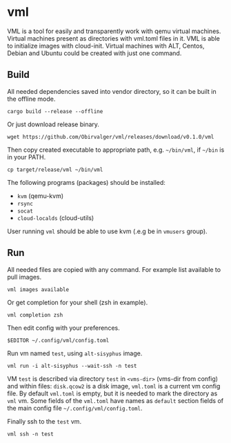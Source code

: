 # vml
VML is a tool for easily and transparently work with qemu virtual machines.
Virtual machines present as directories with vml.toml files in it.
VML is able to initialize images with cloud-init. Virtual machines with ALT,
Centos, Debian and Ubuntu could be created with just one command.

## Build
All needed dependencies saved into vendor directory, so it can be built
in the offline mode.
```
cargo build --release --offline
```

Or just download release binary.
```
wget https://github.com/Obirvalger/vml/releases/download/v0.1.0/vml
```

Then copy created executable to appropriate path, e.g. `~/bin/vml`, if
`~/bin` is in your PATH.
```
cp target/release/vml ~/bin/vml
```

The following programs (packages) should be installed:
* `kvm` (qemu-kvm)
* `rsync`
* `socat`
* `cloud-localds` (cloud-utils)

User running `vml` should be able to use kvm (.e.g be in `vmusers` group).

## Run
All needed files are copied with any command. For example list available to
pull images.
```
vml images available
```

Or get completion for your shell (zsh in example).
```
vml completion zsh
```

Then edit config with your preferences.
```
$EDITOR ~/.config/vml/config.toml
```

Run vm named `test`, using `alt-sisyphus` image.
```
vml run -i alt-sisyphus --wait-ssh -n test
```

VM `test` is described via directory `test` in `<vms-dir>` (vms-dir from
config) and within files: `disk.qcow2` is a disk image, `vml.toml` is a current
vm config file. By default `vml.toml` is empty, but it is needed to mark the
directory as `vml` vm. Some fields of the `vml.toml` have names as `default`
section fields of the main config file `~/.config/vml/config.toml`.

Finally ssh to the `test` vm.
```
vml ssh -n test
```
